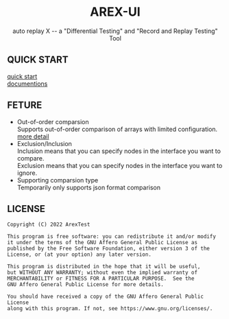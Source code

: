 <div align="center"><h1>AREX-UI</h1></div>
<div align="center">auto replay X -- a "Differential Testing" and "Record and Replay Testing" Tool</div>

## QUICK START
[quick start](https://github.com/arextest/dev-ops#arex-install)\
[documentions](./documents/introduction.md)

## FETURE
- Out-of-order comparsion\
Supports out-of-order comparison of arrays with limited configuration. [more detail](url)
- Exclusion/Inclusion\
Inclusion means that you can specify nodes in the interface you want to compare.\
Exclusion means that you can specify nodes in the interface you want to ignore.
- Supporting comparsion type\
Temporarily only supports json format comparison


## LICENSE
```text
Copyright (C) 2022 ArexTest

This program is free software: you can redistribute it and/or modify
it under the terms of the GNU Affero General Public License as
published by the Free Software Foundation, either version 3 of the
License, or (at your option) any later version.

This program is distributed in the hope that it will be useful,
but WITHOUT ANY WARRANTY; without even the implied warranty of
MERCHANTABILITY or FITNESS FOR A PARTICULAR PURPOSE.  See the
GNU Affero General Public License for more details.

You should have received a copy of the GNU Affero General Public License
along with this program. If not, see https://www.gnu.org/licenses/.
```